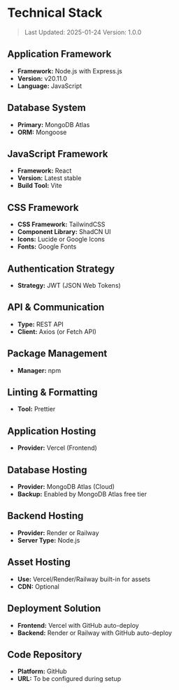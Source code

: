 # Technical Stack

> Last Updated: 2025-01-24
> Version: 1.0.0

## Application Framework
- **Framework:** Node.js with Express.js
- **Version:** v20.11.0
- **Language:** JavaScript

## Database System
- **Primary:** MongoDB Atlas
- **ORM:** Mongoose

## JavaScript Framework
- **Framework:** React
- **Version:** Latest stable
- **Build Tool:** Vite

## CSS Framework
- **CSS Framework:** TailwindCSS
- **Component Library:** ShadCN UI
- **Icons:** Lucide or Google Icons
- **Fonts:** Google Fonts

## Authentication Strategy
- **Strategy:** JWT (JSON Web Tokens)

## API & Communication
- **Type:** REST API
- **Client:** Axios (or Fetch API)

## Package Management
- **Manager:** npm

## Linting & Formatting
- **Tool:** Prettier

## Application Hosting
- **Provider:** Vercel (Frontend)

## Database Hosting
- **Provider:** MongoDB Atlas (Cloud)
- **Backup:** Enabled by MongoDB Atlas free tier

## Backend Hosting
- **Provider:** Render or Railway
- **Server Type:** Node.js

## Asset Hosting
- **Use:** Vercel/Render/Railway built-in for assets
- **CDN:** Optional

## Deployment Solution
- **Frontend:** Vercel with GitHub auto-deploy
- **Backend:** Render or Railway with GitHub auto-deploy

## Code Repository
- **Platform:** GitHub
- **URL:** To be configured during setup